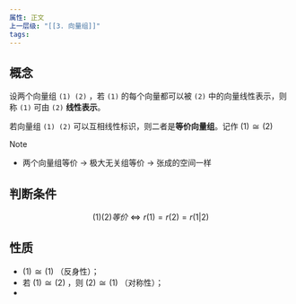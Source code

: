 ```yaml
---
属性: 正文
上一层级: "[[3. 向量组]]"
tags:
---
```

## 概念

设两个向量组 `(1) (2)` ，若 `(1)` 的每个向量都可以被 `(2)` 中的向量线性表示，则称 `(1)` 可由 `(2)` **线性表示**。

若向量组 `(1) (2)` 可以互相线性标识，则二者是**等价向量组**。记作 $(1)\cong(2)$

> [!note] 
> - 两个向量组等价 -> 极大无关组等价 -> 张成的空间一样

## 判断条件

$$
(1)(2) 等价 \Leftrightarrow r(1) = r(2) = r(1|2)
$$


## 性质

- $(1) \cong (1)$ （反身性）；
- 若 $(1) \cong (2)$ ，则 $(2) \cong (1)$ （对称性）；
- 